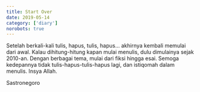 ```yaml
---
title: Start Over 
date: 2019-05-14
category: ['diary']
norobots: true
---
```


Setelah berkali-kali tulis, hapus, tulis, hapus… akhirnya kembali memulai dari awal. Kalau dihitung-hitung kapan mulai menulis, dulu dimulainya sejak 2010-an. Dengan berbagai tema, mulai dari fiksi hingga esai. Semoga kedepannya tidak tulis-hapus-tulis-hapus lagi, dan istiqomah dalam menulis. Insya Allah.

Sastronegoro